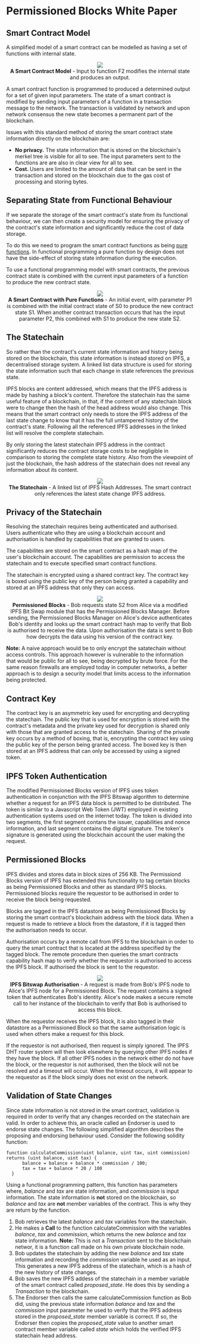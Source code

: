 # Permissioned Blocks White Paper

## Smart Contract Model

A simplified model of a smart contract can be modelled as having a set of functions with internal state.

<p align="center">
<img src="/images/smart-contract-model.png">
<br>
<b>A Smart Contract Model</b> - Input to function F2 modifies the internal state and produces an output. 
</p>

A smart contract function is programmed to produced a determined output for a set of given input parameters.
The state of a smart contract is modified by sending input parameters of a function in a transaction message to the network. The transaction is validated by network and upon network consensus the new state becomes a permanent part of the blockchain.

Issues with this standard method of storing the smart contract state information directly on the blockchain are:

- <b> No privacy.</b> The state information that is stored on the blockchain's merkel tree is visible for all to see. The input parameters sent to the functions are are also in clear view for all to see.
- <b> Cost. </b> Users are limited to the amount of data that can be sent in the transaction and stored on the blockchain due to the gas cost of processing and storing bytes.

## Separating State from Functional Behaviour

If we separate the storage of the smart contract's state from its functional behaviour, we can then create a security model for ensuring the privacy of the contract's state information and significantly reduce the cost of data storage. 

To do this we need to program the smart contract functions as being [pure functions](https://en.wikipedia.org/wiki/Pure_function). In functional programming a pure function by design does not have the side-effect of storing state information during the execution.

To use a functional programming model with smart contracts, the previous contract state is combined with the current input parameters of a function to produce the new contract state.

<p align="center">
<img src="/images/smart-contract-using-pure-functions.png">
<br>
<b>A Smart Contract with Pure Functions</b> - An initial event, with parameter P1 is combined with the initial contract state of S0 to produce the new contract state S1. When another contract transaction occurs that has the input parameter P2, this combined with S1 to produce the new state S2.
</p>

## The Statechain

So rather than the contract's current state information and history being stored on the blockchain, this state information is instead stored on IPFS, a decentralised storage system. A linked list data structure is used for storing the state information such that each  change in state references the previous state. 

IPFS blocks are content addressed, which means that the IPFS address is made by hashing a block's content. Therefore the statechain has the same useful feature of a blockchain, in that, if the content of any statechain block were to change then the hash of the head address would also change. This means that the smart contract only needs to store the IPFS address of the last state change to know that it has the full untampered history of the contract's state. Following all the referenced IPFS addresses in the linked list will resolve the complete statechain.

By only storing the latest statechain IPFS address in the contract significantly reduces the contract storage costs to be negligible in comparison to storing the complete state history. Also from the viewpoint of just the blockchain, the hash address of the statechain does not reveal any information about its content.

<p align="center">
<img src="/images/statechain.png">
<br>
<b>The Statechain</b> - A linked list of IPFS Hash Addresses. The smart contract only references the latest state change IPFS address.
</p>

## Privacy of the Statechain

Resolving the statechain requires being authenticated and authorised. Users authenticate who they are using a blockchain account and authorisation is handled by capabilities that are granted to users. 

The capabilites are stored on the smart contract as a hash map of the user's blockchain account. The capabilities are permission to access the statechain and to execute specified smart contract functions. 

The statechain is encrypted using a shared contract key. The contract key is boxed using the public key of the person being granted a capability and stored at an IPFS address that only they can access.
 
<p align="center">
<img src="/images/permissioned-blocks-capabilities.png">
<br>
<b>Permissioned Blocks</b> - Bob requests state S2 from Alice via a modified IPFS Bit Swap module that has the Permissioned Blocks Manager. Before sending, the Permissioned Blocks Manager on Alice's device authenticates Bob's identity and looks up the smart contract hash map to verify that Bob is authorised to receive the data. Upon authorisation the data is sent to Bob how decrypts the data using his version of the contract key. 
</p>

<b>Note:</b> A naive approach would be to only encrypt the satatechain without access controls. This approach however is vulnerable to the information that would be public for all to see, being decrypted by brute force. For the same reason firewalls are employed today in computer networks, a better approach is to design a security model that limits access to the information being protected.

## Contract Key

The contract key is an asymmetric key used for encrypting and decrypting the statechain. The public key that is used for encryption is stored with the contract's metadata and the private key used for decryption is shared only with those that are granted access to the statechain. Sharing of the private key occurs by a method of boxing, that is, encrypting the contract key using the public key of the person being granted access. The boxed key is then stored at an IPFS address that can only be accessed by using a signed token.

## IPFS Token Authentication

The modified Permissioned Blocks version of IPFS uses token authentication in conjunction with the IPFS Bitswap algorithm to determine whether a request for an IPFS data block is permitted to be distributed. The token is similar to a Javascript Web Token (JWT) employed in existing authentication systems used on the internet today. The token is divided into two segments, the first segment contans the issuer, capabilities and nonce information, and last segment contains the digital signature. The token's signature is generated using the blockchain account the user making the request. 

## Permissioned Blocks

IPFS divides and stores data in block sizes of 256 KB. The Permissiond Blocks version of IPFS has extended this functionality to tag certain blocks as being Permissioned Blocks and other as standard IPFS blocks. Permissioned blocks require the requestor to be authorised in order to receive the block being requested.

Blocks are tagged in the IPFS datastore as being Permissioned Blocks by storing the smart contract's blockchain address with the block data. When a request is made to retrieve a block from the datastore, if it is tagged then the authorisation needs to occur. 

Authorisation occurs by a remote call from IPFS to the blockchain in order to query the smart contract that is located at the address specified by the tagged block. The remote procedure then queries the smart contracts capability hash map to verify whether the requestor is authorised to access the IPFS block. If authorised the block is sent to the requestor. 

<p align="center">
<img src="/images/permissioned-block.png">
<br>
<b>IPFS Bitswap Authorisation</b> - A request is made from Bob's IPFS node to Alice's IPFS node for a Permissioned Block. The request contains a signed token that authenticates Bob's identity. Alice's node makes a secure remote call to her instance of the blockchain to verify that Bob is authorised to access this block.
</p>

When the requestor receives the IPFS block, it is also tagged in their datastore as a Permissioned Block so that the same authorisation logic is used when others make a request for this block.

If the requestor is not authorised, then request is simply ignored. The IPFS DHT router system will then look elsewhere by querying other IPFS nodes if they have the block. If all other IPFS nodes in the network either do not have the block, or the requestor is not authorised, then the block will not be resolved and a timeout will occur. When the timeout occurs, it will appear to the requestor as if the block simply does not exist on the network.

## Validation of State Changes

Since state information is not stored in the smart contract, validation is required in order to verify that any changes recorded on the statechain are valid. In order to achieve this, an oracle called an Endorser is used to endorse state changes. The following simplified algorithm describes the proposing and endorsing behaviour used. Consider the following solidity function:
```
function calculateCommission(uint balance, uint tax, uint commission) returns (uint balance, uint tax) {
      balance = balance + balance * commission / 100;
      tax = tax + balance * 20 / 100
  }
```
Using a functional programming pattern, this function has parameters where, <i>balance</i> and <i>tax</i> are state information, and <i>commission</i> is input information. The state information is <b>not</b> stored on the blockchain, so <i>balance</i> and <i>tax</i> are <b>not</b> member variables of the contract. This is why they are return by the function.

1. Bob retrieves the latest <i>balance</i> and <i>tax</i> variables from the statechain. 
2. He makes a <b>Call</b> to the function calculateCommission with the variables <i>balance</i>, <i>tax</i> and <i>commission</i>, which returns the new <i>balance</i> and <i>tax</i> state information. <b>Note:</b> This is not a <i>Transaction</i> sent to the blockchain networ, it is a function call made on his own private blockchain node.
3. Bob updates the statechain by adding the new <i>balance</i> and <i>tax</i> state information and recording the <i>commission</i> variable he used as an input. This generates a new IPFS address of the statechain, which is a hash of the new history of state changes.
4. Bob saves the new IPFS addess of the statechain in a member variable of the smart contract called <i>proposed_state</i>. He does this by sending a <i>Transaction</i> to the blockchain. 
5. The Endorser then calls the same calculateCommission function as Bob did, using the previous state information <i>balance</i> and <i>tax</i> and the <i>commission</i> input parameter he used to verify that the IPFS address stored in the <i>proposed_state</i> member variable is correct. If so, the Endorser then copies the <i>proposed_state</i> value to another smart contract member variable called <i>state</i> which holds the verified IPFS statechain head address.
